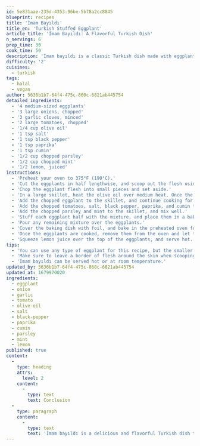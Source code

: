 ```yaml
---
id: 5e831aae-235d-4353-96be-5b78a2cc8845
blueprint: recipes
title: 'İmam Bayıldı'
title_en: 'Turkish Stuffed Eggplant'
article_title: 'İmam Bayıldı: A Flavorful Turkish Dish'
n_servings: 6
prep_time: 30
cook_time: 50
description: 'İmam bayıldı is a classic Turkish dish made with eggplant, tomatoes, onions, and a variety of herbs and spices. The dish is vegetarian and can be served as a main course or as a side dish. In this article, we will share with you an easy-to-follow recipe for making İmam bayıldı at home.'
difficulty: '2'
cuisines:
  - turkish
tags:
  - halal
  - vegan
author: 5636b1b7-64f4-475c-860c-6821ab445754
detailed_ingredients:
  - '4 medium-sized eggplants'
  - '3 large onions, chopped'
  - '3 garlic cloves, minced'
  - '2 large tomatoes, chopped'
  - '1/4 cup olive oil'
  - '1 tsp salt'
  - '1 tsp black pepper'
  - '1 tsp paprika'
  - '1 tsp cumin'
  - '1/2 cup chopped parsley'
  - '1/2 cup chopped mint'
  - '1/2 lemon, juiced'
instructions:
  - 'Preheat your oven to 375°F (190°C).'
  - 'Cut the eggplants in half lengthwise, and scoop out the flesh using a spoon. Leave about a 1/2 inch border of flesh around the skin.'
  - 'Chop the eggplant flesh into small pieces and set aside.'
  - 'In a large skillet, heat the olive oil over medium heat. Once the oil is hot, add the chopped onions and minced garlic. Cook for 5-7 minutes, or until the onions are soft and translucent.'
  - 'Add the chopped eggplant to the skillet, and continue cooking for another 5-7 minutes, stirring occasionally.'
  - 'Add the chopped tomatoes, salt, black pepper, paprika, and cumin to the skillet. Mix well.'
  - 'Add the chopped parsley and mint to the skillet, and mix well.'
  - 'Stuff each eggplant half with the mixture, and place them in a baking dish.'
  - 'Pour any remaining mixture over the eggplants.'
  - 'Cover the baking dish with foil, and bake in the preheated oven for 30-40 minutes, or until the eggplants are soft and tender.'
  - 'Once the eggplants are cooked, remove them from the oven and let them cool for a few minutes.'
  - 'Squeeze lemon juice over the top of the eggplants, and serve hot.'
tips:
  - 'You can use any type of eggplant for this recipe, but the smaller ones work best.'
  - 'Make sure to leave a border of flesh around the skin when scooping out the eggplant, or the dish will be too soft.'
  - 'İmam bayıldı can be served hot or at room temperature.'
updated_by: 5636b1b7-64f4-475c-860c-6821ab445754
updated_at: 1679970020
ingredients:
  - eggplant
  - onion
  - garlic
  - tomato
  - olive-oil
  - salt
  - black-pepper
  - paprika
  - cumin
  - parsley
  - mint
  - lemon
published: true
content:
  -
    type: heading
    attrs:
      level: 2
    content:
      -
        type: text
        text: Conclusion
  -
    type: paragraph
    content:
      -
        type: text
        text: 'İmam bayıldı is a delicious and flavorful Turkish dish that is perfect for a vegetarian meal or as a side dish. With a few simple ingredients and some basic cooking skills, you can create a tasty and satisfying meal that everyone will love. Experiment with the spices and herbs to find your perfect İmam bayıldı recipe. Enjoy!'
---
```

